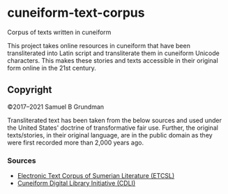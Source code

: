 # cuneiform-text-corpus
Corpus of texts written in cuneiform

This project takes online resources in cuneiform that have been transliterated into Latin script and
transliterate them in cuneiform Unicode characters. This makes these stories and texts accessible in
their original form online in the 21st century.

## Copyright
©2017–2021 Samuel B Grundman

Transliterated text has been taken from the below sources and used under the United States' doctrine
of transformative fair use. Further, the original texts/stories, in their original language, are in
the public domain as they were first recorded more than 2,000 years ago.

### Sources
* [Electronic Text Corpus of Sumerian Literature (ETCSL)](http://etcsl.orinst.ox.ac.uk/)
* [Cuneiform Digital Library Initiative (CDLI)](https://cdli.ucla.edu/)
